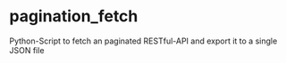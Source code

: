 # pagination_fetch
Python-Script to fetch an paginated RESTful-API and export it to a single JSON file
